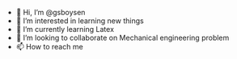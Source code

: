- 👋 Hi, I’m @gsboysen
- 👀 I’m interested in learning new things
- 🌱 I’m currently learning Latex
- 💞️ I’m looking to collaborate on Mechanical engineering problem
- 📫 How to reach me

<!---
gsboysen/gsboysen is a ✨ special ✨ repository because its `README.md` (this file) appears on your GitHub profile.
You can click the Preview link to take a look at your changes.
--->
